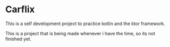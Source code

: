 # Carflix

This is a self development project to practice kotlin and the ktor framework.

This is a project that is being made whenever i have the time, so its not finished yet.
